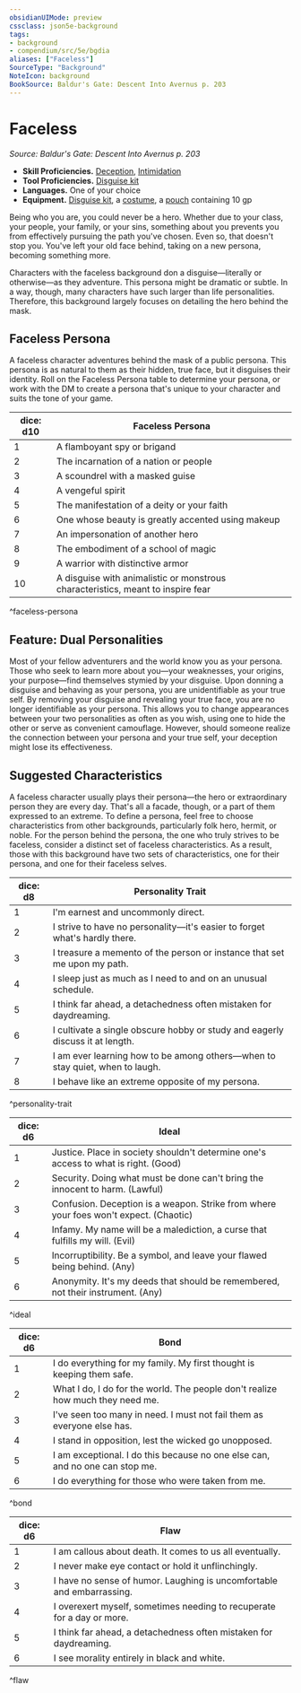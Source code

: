 ```yaml
---
obsidianUIMode: preview
cssclass: json5e-background
tags:
- background
- compendium/src/5e/bgdia
aliases: ["Faceless"]
SourceType: "Background"
NoteIcon: background
BookSource: Baldur's Gate: Descent Into Avernus p. 203
---
```

# Faceless
*Source: Baldur's Gate: Descent Into Avernus p. 203*  

- **Skill Proficiencies.** [Deception](z_Mechanics/CLI/rules/skills.md#Deception), [Intimidation](z_Mechanics/CLI/rules/skills.md#Intimidation)  
- **Tool Proficiencies.** [Disguise kit](disguise-kit.md)  
- **Languages.** One of your choice  
- **Equipment.** [Disguise kit](disguise-kit.md), a [costume](costume-clothes.md), a [pouch](pouch.md) containing 10 gp  

Being who you are, you could never be a hero. Whether due to your class, your people, your family, or your sins, something about you prevents you from effectively pursuing the path you've chosen. Even so, that doesn't stop you. You've left your old face behind, taking on a new persona, becoming something more.

Characters with the faceless background don a disguise—literally or otherwise—as they adventure. This persona might be dramatic or subtle. In a way, though, many characters have such larger than life personalities. Therefore, this background largely focuses on detailing the hero behind the mask.

## Faceless Persona

A faceless character adventures behind the mask of a public persona. This persona is as natural to them as their hidden, true face, but it disguises their identity. Roll on the Faceless Persona table to determine your persona, or work with the DM to create a persona that's unique to your character and suits the tone of your game.

| dice: d10 | Faceless Persona |
|-----------|------------------|
| 1 | A flamboyant spy or brigand |
| 2 | The incarnation of a nation or people |
| 3 | A scoundrel with a masked guise |
| 4 | A vengeful spirit |
| 5 | The manifestation of a deity or your faith |
| 6 | One whose beauty is greatly accented using makeup |
| 7 | An impersonation of another hero |
| 8 | The embodiment of a school of magic |
| 9 | A warrior with distinctive armor |
| 10 | A disguise with animalistic or monstrous characteristics, meant to inspire fear |
^faceless-persona

## Feature: Dual Personalities

Most of your fellow adventurers and the world know you as your persona. Those who seek to learn more about you—your weaknesses, your origins, your purpose—find themselves stymied by your disguise. Upon donning a disguise and behaving as your persona, you are unidentifiable as your true self. By removing your disguise and revealing your true face, you are no longer identifiable as your persona. This allows you to change appearances between your two personalities as often as you wish, using one to hide the other or serve as convenient camouflage. However, should someone realize the connection between your persona and your true self, your deception might lose its effectiveness.

## Suggested Characteristics

A faceless character usually plays their persona—the hero or extraordinary person they are every day. That's all a facade, though, or a part of them expressed to an extreme. To define a persona, feel free to choose characteristics from other backgrounds, particularly folk hero, hermit, or noble. For the person behind the persona, the one who truly strives to be faceless, consider a distinct set of faceless characteristics. As a result, those with this background have two sets of characteristics, one for their persona, and one for their faceless selves.

| dice: d8 | Personality Trait |
|----------|-------------------|
| 1 | I'm earnest and uncommonly direct. |
| 2 | I strive to have no personality—it's easier to forget what's hardly there. |
| 3 | I treasure a memento of the person or instance that set me upon my path. |
| 4 | I sleep just as much as I need to and on an unusual schedule. |
| 5 | I think far ahead, a detachedness often mistaken for daydreaming. |
| 6 | I cultivate a single obscure hobby or study and eagerly discuss it at length. |
| 7 | I am ever learning how to be among others—when to stay quiet, when to laugh. |
| 8 | I behave like an extreme opposite of my persona. |
^personality-trait

| dice: d6 | Ideal |
|----------|-------|
| 1 | Justice. Place in society shouldn't determine one's access to what is right. (Good) |
| 2 | Security. Doing what must be done can't bring the innocent to harm. (Lawful) |
| 3 | Confusion. Deception is a weapon. Strike from where your foes won't expect. (Chaotic) |
| 4 | Infamy. My name will be a malediction, a curse that fulfills my will. (Evil) |
| 5 | Incorruptibility. Be a symbol, and leave your flawed being behind. (Any) |
| 6 | Anonymity. It's my deeds that should be remembered, not their instrument. (Any) |
^ideal

| dice: d6 | Bond |
|----------|------|
| 1 | I do everything for my family. My first thought is keeping them safe. |
| 2 | What I do, I do for the world. The people don't realize how much they need me. |
| 3 | I've seen too many in need. I must not fail them as everyone else has. |
| 4 | I stand in opposition, lest the wicked go unopposed. |
| 5 | I am exceptional. I do this because no one else can, and no one can stop me. |
| 6 | I do everything for those who were taken from me. |
^bond

| dice: d6 | Flaw |
|----------|------|
| 1 | I am callous about death. It comes to us all eventually. |
| 2 | I never make eye contact or hold it unflinchingly. |
| 3 | I have no sense of humor. Laughing is uncomfortable and embarrassing. |
| 4 | I overexert myself, sometimes needing to recuperate for a day or more. |
| 5 | I think far ahead, a detachedness often mistaken for daydreaming. |
| 6 | I see morality entirely in black and white. |
^flaw